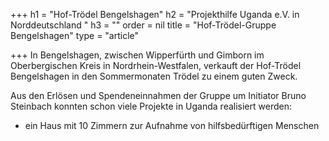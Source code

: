 +++
h1 = "Hof-Trödel Bengelshagen"
h2 = "Projekthilfe Uganda e.V. in Norddeutschland "
h3 = ""
order = nil
title = "Hof-Trödel-Gruppe Bengelshagen"
type = "article"

+++
In Bengelshagen, zwischen Wipperfürth und Gimborn im Oberbergischen Kreis in Nordrhein-Westfalen, verkauft der Hof-Trödel Bengelshagen in den Sommermonaten Trödel zu einem guten Zweck. 

Aus den Erlösen und Spendeneinnahmen der Gruppe um Initiator Bruno Steinbach konnten schon viele Projekte in Uganda realisiert werden: 

* ein Haus mit 10 Zimmern zur Aufnahme von hilfsbedürftigen Menschen